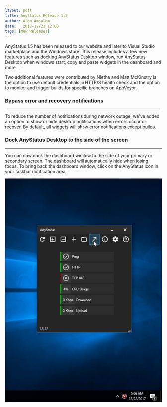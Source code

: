 ```yaml
---
layout: post
title: AnyStatus Release 1.5
author: Alon Amsalem
date:   2017-12-23 12:00
tags: [New Releases]
---
```


AnyStatus 1.5 has been released to our website and later to Visual Studio marketplace and the Windows store. This release includes a few new features such as docking AnyStatus Desktop window, run AnyStatus Desktop when windows start, copy and paste widgets in the dashboard and more.

Two additional features were contributed by Nietha and Matt McKinstry is the option to use default credentials in HTTP/S health check and the option to monitor and trigger builds for specific branches on AppVeyor.

### Bypass error and recovery notifications
-------------------------------------------------------
To reduce the number of notifications during network outage, we've added an option to show or hide desktop notifications when errors occur or recover. By default, all widgets will show error notifications except builds.

### Dock AnyStatus Desktop to the side of the screen
-------------------------------------------------------
You can now dock the dashboard window to the side of your primary or secondary screen. The dashboard will automatically hide when losing focus. To bring back the dashboard window, click on the AnyStatus icon in your taskbar notification area.

![AnyStatus Tray Icon](/assets/posts/2017-12-22-dock-anystatus-dashboard-window/dock-anystatus-dashboard-window.gif)
